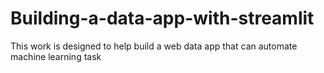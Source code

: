 # Building-a-data-app-with-streamlit
This work is designed to help build a web data app that can automate machine learning task
